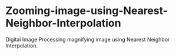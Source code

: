 # Zooming-image-using-Nearest-Neighbor-Interpolation
Digital Image Processing magnifying image using Nearest Neighbor Interpolation.
